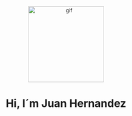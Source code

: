 <div id="header" align="center">
    <img src="https://giphy.com/gifs/hyperrpg-twitch-hyper-rpg-kollok-elrFAUtV7ZOH7TSPhF" alt="gif" width="200">
    <h1 align="center">Hi, I´m Juan Hernandez</h1>
</div>
<!--
**M43G0R/M43G0R** is a ✨ _special_ ✨ repository because its `README.md` (this file) appears on your GitHub profile.

Here are some ideas to get you started:

- 🔭 I’m currently working on ...
- 🌱 I’m currently learning ...
- 👯 I’m looking to collaborate on ...
- 🤔 I’m looking for help with ...
- 💬 Ask me about ...
- 📫 How to reach me: ...
- 😄 Pronouns: ...
- ⚡ Fun fact: ...
-->
